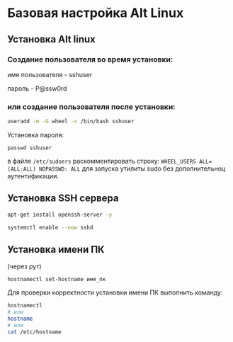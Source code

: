 # Базовая настройка Alt Linux

## Установка Alt linux
### Создание пользователя во время установки:

имя пользователя - sshuser

пароль - P@ssw0rd

### или создание пользователя после установки:

```bash
useradd -m -G wheel -s /bin/bash sshuser
```

Установка пароля:

```
passwd sshuser
```

в файле `/etc/sudoers` раскомментировать строку: `WHEEL_USERS ALL=(ALL:ALL) NOPASSWD: ALL` для запуска утилиты sudo без дополнительноц аутентификации.

## Установка SSH сервера

```bash
apt-get install openssh-server -y

systemctl enable --now sshd
```

## Установка имени ПК
(через рут)
```
hostnamectl set-hostname имя_пк
```

Для проверки корректности установки имени ПК выполнить команду:
```bash
hostnamectl
# или
hostname
# или
cat /etc/hostname
```

